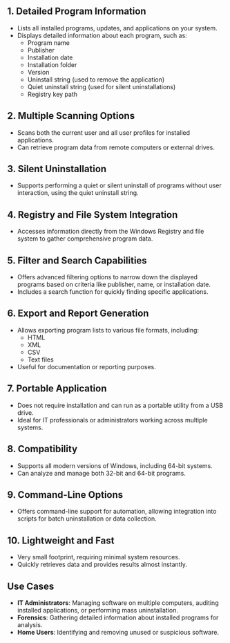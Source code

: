 ## 1. Detailed Program Information
- Lists all installed programs, updates, and applications on your system.
- Displays detailed information about each program, such as:
  - Program name
  - Publisher
  - Installation date
  - Installation folder
  - Version
  - Uninstall string (used to remove the application)
  - Quiet uninstall string (used for silent uninstallations)
  - Registry key path

## 2. Multiple Scanning Options
- Scans both the current user and all user profiles for installed applications.
- Can retrieve program data from remote computers or external drives.

## 3. Silent Uninstallation
- Supports performing a quiet or silent uninstall of programs without user interaction, using the quiet uninstall string.

## 4. Registry and File System Integration
- Accesses information directly from the Windows Registry and file system to gather comprehensive program data.

## 5. Filter and Search Capabilities
- Offers advanced filtering options to narrow down the displayed programs based on criteria like publisher, name, or installation date.
- Includes a search function for quickly finding specific applications.

## 6. Export and Report Generation
- Allows exporting program lists to various file formats, including:
  - HTML
  - XML
  - CSV
  - Text files
- Useful for documentation or reporting purposes.

## 7. Portable Application
- Does not require installation and can run as a portable utility from a USB drive.
- Ideal for IT professionals or administrators working across multiple systems.

## 8. Compatibility
- Supports all modern versions of Windows, including 64-bit systems.
- Can analyze and manage both 32-bit and 64-bit programs.

## 9. Command-Line Options
- Offers command-line support for automation, allowing integration into scripts for batch uninstallation or data collection.

## 10. Lightweight and Fast
- Very small footprint, requiring minimal system resources.
- Quickly retrieves data and provides results almost instantly.

## Use Cases
- **IT Administrators**: Managing software on multiple computers, auditing installed applications, or performing mass uninstallation.
- **Forensics**: Gathering detailed information about installed programs for analysis.
- **Home Users**: Identifying and removing unused or suspicious software.